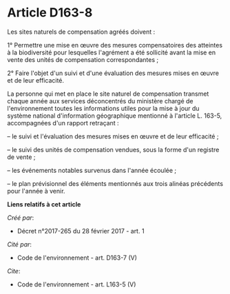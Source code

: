 # Article D163-8

Les sites naturels de compensation agréés doivent :

1° Permettre une mise en œuvre des mesures compensatoires des atteintes à la biodiversité pour lesquelles l'agrément a été
sollicité avant la mise en vente des unités de compensation correspondantes ;

2° Faire l'objet d'un suivi et d'une évaluation des mesures mises en œuvre et de leur efficacité.

La personne qui met en place le site naturel de compensation transmet chaque année aux services déconcentrés du ministère
chargé de l'environnement toutes les informations utiles pour la mise à jour du système national d'information géographique
mentionné à l'article L. 163-5, accompagnées d'un rapport retraçant :

– le suivi et l'évaluation des mesures mises en œuvre et de leur efficacité ;

– le suivi des unités de compensation vendues, sous la forme d'un registre de vente ;

– les événements notables survenus dans l'année écoulée ;

– le plan prévisionnel des éléments mentionnés aux trois alinéas précédents pour l'année à venir.

**Liens relatifs à cet article**

_Créé par_:

  - Décret n°2017-265 du 28 février 2017 - art. 1

_Cité par_:

  - Code de l'environnement - art. D163-7 (V)

_Cite_:

  - Code de l'environnement - art. L163-5 (V)
